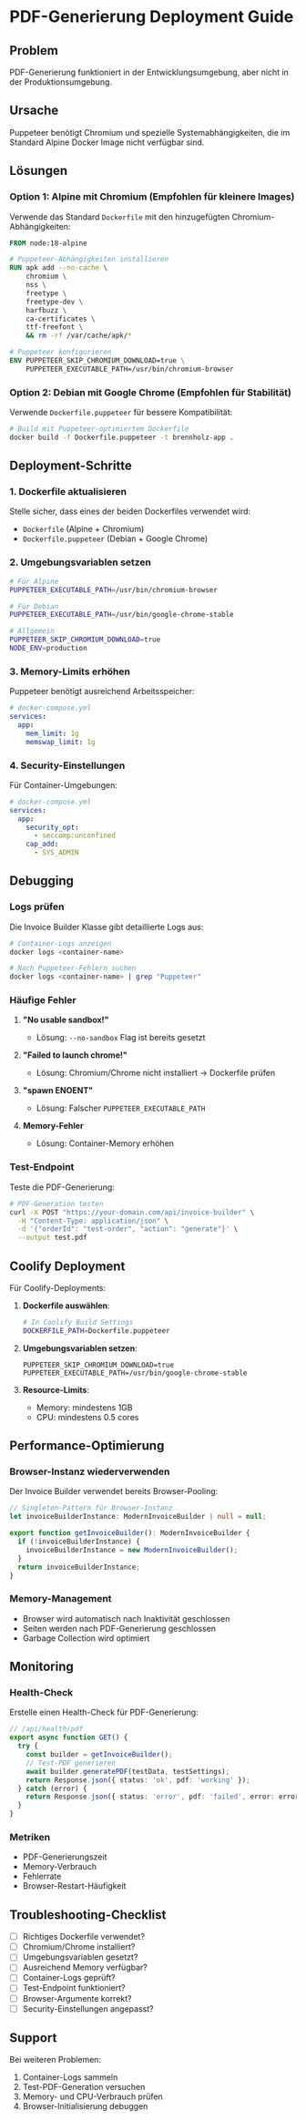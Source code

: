 # PDF-Generierung Deployment Guide

## Problem
PDF-Generierung funktioniert in der Entwicklungsumgebung, aber nicht in der Produktionsumgebung.

## Ursache
Puppeteer benötigt Chromium und spezielle Systemabhängigkeiten, die im Standard Alpine Docker Image nicht verfügbar sind.

## Lösungen

### Option 1: Alpine mit Chromium (Empfohlen für kleinere Images)

Verwende das Standard `Dockerfile` mit den hinzugefügten Chromium-Abhängigkeiten:

```dockerfile
FROM node:18-alpine

# Puppeteer-Abhängigkeiten installieren
RUN apk add --no-cache \
    chromium \
    nss \
    freetype \
    freetype-dev \
    harfbuzz \
    ca-certificates \
    ttf-freefont \
    && rm -rf /var/cache/apk/*

# Puppeteer konfigurieren
ENV PUPPETEER_SKIP_CHROMIUM_DOWNLOAD=true \
    PUPPETEER_EXECUTABLE_PATH=/usr/bin/chromium-browser
```

### Option 2: Debian mit Google Chrome (Empfohlen für Stabilität)

Verwende `Dockerfile.puppeteer` für bessere Kompatibilität:

```bash
# Build mit Puppeteer-optimiertem Dockerfile
docker build -f Dockerfile.puppeteer -t brennholz-app .
```

## Deployment-Schritte

### 1. Dockerfile aktualisieren

Stelle sicher, dass eines der beiden Dockerfiles verwendet wird:
- `Dockerfile` (Alpine + Chromium)
- `Dockerfile.puppeteer` (Debian + Google Chrome)

### 2. Umgebungsvariablen setzen

```bash
# Für Alpine
PUPPETEER_EXECUTABLE_PATH=/usr/bin/chromium-browser

# Für Debian
PUPPETEER_EXECUTABLE_PATH=/usr/bin/google-chrome-stable

# Allgemein
PUPPETEER_SKIP_CHROMIUM_DOWNLOAD=true
NODE_ENV=production
```

### 3. Memory-Limits erhöhen

Puppeteer benötigt ausreichend Arbeitsspeicher:

```yaml
# docker-compose.yml
services:
  app:
    mem_limit: 1g
    memswap_limit: 1g
```

### 4. Security-Einstellungen

Für Container-Umgebungen:

```yaml
# docker-compose.yml
services:
  app:
    security_opt:
      - seccomp:unconfined
    cap_add:
      - SYS_ADMIN
```

## Debugging

### Logs prüfen

Die Invoice Builder Klasse gibt detaillierte Logs aus:

```bash
# Container-Logs anzeigen
docker logs <container-name>

# Nach Puppeteer-Fehlern suchen
docker logs <container-name> | grep "Puppeteer"
```

### Häufige Fehler

1. **"No usable sandbox!"**
   - Lösung: `--no-sandbox` Flag ist bereits gesetzt

2. **"Failed to launch chrome!"**
   - Lösung: Chromium/Chrome nicht installiert → Dockerfile prüfen

3. **"spawn ENOENT"**
   - Lösung: Falscher `PUPPETEER_EXECUTABLE_PATH`

4. **Memory-Fehler**
   - Lösung: Container-Memory erhöhen

### Test-Endpoint

Teste die PDF-Generierung:

```bash
# PDF-Generation testen
curl -X POST "https://your-domain.com/api/invoice-builder" \
  -H "Content-Type: application/json" \
  -d '{"orderId": "test-order", "action": "generate"}' \
  --output test.pdf
```

## Coolify Deployment

Für Coolify-Deployments:

1. **Dockerfile auswählen**:
   ```bash
   # In Coolify Build Settings
   DOCKERFILE_PATH=Dockerfile.puppeteer
   ```

2. **Umgebungsvariablen setzen**:
   ```
   PUPPETEER_SKIP_CHROMIUM_DOWNLOAD=true
   PUPPETEER_EXECUTABLE_PATH=/usr/bin/google-chrome-stable
   ```

3. **Resource-Limits**:
   - Memory: mindestens 1GB
   - CPU: mindestens 0.5 cores

## Performance-Optimierung

### Browser-Instanz wiederverwenden

Der Invoice Builder verwendet bereits Browser-Pooling:

```typescript
// Singleton-Pattern für Browser-Instanz
let invoiceBuilderInstance: ModernInvoiceBuilder | null = null;

export function getInvoiceBuilder(): ModernInvoiceBuilder {
  if (!invoiceBuilderInstance) {
    invoiceBuilderInstance = new ModernInvoiceBuilder();
  }
  return invoiceBuilderInstance;
}
```

### Memory-Management

- Browser wird automatisch nach Inaktivität geschlossen
- Seiten werden nach PDF-Generierung geschlossen
- Garbage Collection wird optimiert

## Monitoring

### Health-Check

Erstelle einen Health-Check für PDF-Generierung:

```typescript
// /api/health/pdf
export async function GET() {
  try {
    const builder = getInvoiceBuilder();
    // Test-PDF generieren
    await builder.generatePDF(testData, testSettings);
    return Response.json({ status: 'ok', pdf: 'working' });
  } catch (error) {
    return Response.json({ status: 'error', pdf: 'failed', error: error.message }, { status: 500 });
  }
}
```

### Metriken

- PDF-Generierungszeit
- Memory-Verbrauch
- Fehlerrate
- Browser-Restart-Häufigkeit

## Troubleshooting-Checklist

- [ ] Richtiges Dockerfile verwendet?
- [ ] Chromium/Chrome installiert?
- [ ] Umgebungsvariablen gesetzt?
- [ ] Ausreichend Memory verfügbar?
- [ ] Container-Logs geprüft?
- [ ] Test-Endpoint funktioniert?
- [ ] Browser-Argumente korrekt?
- [ ] Security-Einstellungen angepasst?

## Support

Bei weiteren Problemen:

1. Container-Logs sammeln
2. Test-PDF-Generation versuchen
3. Memory- und CPU-Verbrauch prüfen
4. Browser-Initialisierung debuggen